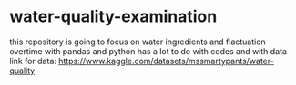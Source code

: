 # water-quality-examination
this repository is going to focus on water ingredients and flactuation overtime with pandas and python
has a lot to do with codes and with data 
link for data:
https://www.kaggle.com/datasets/mssmartypants/water-quality
